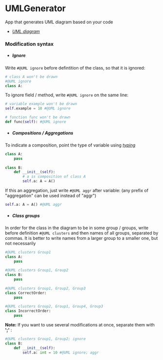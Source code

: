# UMLGenerator

App that generates UML diagram based on your code

- [_UML diagram_](https://drive.google.com/file/d/13hQxgnLXyTex5LXOH4W1Y4LQ3_niyQiS/view?usp=sharing)

### Modification syntax
- ##### Ignore
Write ```#@UML ignore``` before defintition of the class, so that it is ignored:
``` Python
# class A won't be drawn
#@UML ignore
class A: 
```
To ignore field / method, write ```#@UML ignore``` on the same line:
``` Python
# variable example won't be drawn
self.example = 10 #@UML ignore
```
``` Python
# function func won't be drawn
def func(self): #@UML ignore
```
- ##### Compositions / Aggregations
To indicate a composition, point the type of variable using [_typing_](https://docs.python.org/3/library/typing.html#module-typing)
``` Python
class A:
    pass
    
class B:
    def __init__(self):
        # a is composition of class A
        self.a: A = A()
```
If this an aggregation, just write ```#@UML aggr``` after variable:
(any prefix of "aggregation" can be used instead of "aggr")
``` Python
self.a: A = A() #@UML aggr
```
- ##### Class groups
In order for the class in the diagram to be in some group / groups, write before definition ```#@UML clusters``` and then names of all groups, separated by commas. It is better to write names from a larger group to a smaller one, but not necessarily
``` Python
#@UML clusters Group1
class A:
    pass
    
#@UML clusters Group1, Group2
class B:
    pass
    
#@UML clusters Group1, Group2, Group3
class CorrectOrder:
    pass
    
#@UML clusters Group2, Group1, Group4, Group3
class IncorrectOrder:
    pass
```
**Note:** If you want to use several modifications at once, separate them with **';'** :
``` Python
#@UML clusters Group1, Group2; ignore
class B:
    def __init__(self):
        self.a: int = 10 #@UML ignore; aggr
```
